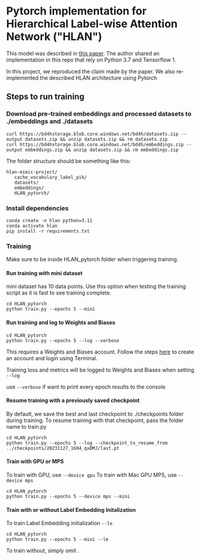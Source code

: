 # Pytorch implementation for Hierarchical Label-wise Attention Network ("HLAN")

This model was described in [this paper](https://arxiv.org/abs/2010.15728). The author shared an implementation in this repo that rely on Python 3.7 and Tensorflow 1.

In this project, we reproduced the claim made by the paper. We also re-implemented the described HLAN architecture using Pytorch

## Steps to run training

### Download pre-trained embeddings and processed datasets to ./embeddings and ./datasets

```
curl https://bd4hstorage.blob.core.windows.net/bd4h/datasets.zip --output datasets.zip && unzip datasets.zip && rm datasets.zip
curl https://bd4hstorage.blob.core.windows.net/bd4h/embeddings.zip --output embeddings.zip && unzip datasets.zip && rm embeddings.zip
```

The folder structure should be something like this:

```
hlan-mimic-project/
   cache_vocabulary_label_pik/
   datasets/
   embeddings/
   HLAN_pytorch/
```

### Install dependencies

```
conda create -n hlan python=3.11
conda activate hlan
pip install -r requirements.txt
```

### Training

Make sure to be inside HLAN_pytorch folder when triggering training.

#### Run training with mini dataset

mini dataset has 10 data points. Use this option when testing the training script as it is fast to see training complete.

```
cd HLAN_pytorch
python train.py --epochs 5 --mini
```

#### Run training and log to Weights and Biases

```
cd HLAN_pytorch
python train.py --epochs 5 --log --verbose
```

This requires a Weights and Biases account. Follow the steps [here](https://docs.wandb.ai/quickstart) to create an account and login using Terminal.

Training loss and metrics will be logged to Weights and Biases when setting `--log`

use `--verbose` if want to print every epoch results to the console

#### Resume training with a previously saved checkpoint

By default, we save the best and last checkpoint to ./checkpoints folder during training. To resume training with that checkpoint, pass the folder name to train.py

```
cd HLAN_pytorch
python train.py --epochs 5 --log --checkpoint_to_resume_from ../checkpoints/20231127_1604_qxDMJ/last.pt
```

#### Train with GPU or MPS

To train with GPU, use `--device gpu`
To train with Mac GPU MPS, use `--device mps`

```
cd HLAN_pytorch
python train.py --epochs 5 --device mps --mini
```

#### Train with or without Label Embedding Initalization

To train Label Embedding initialization `--le`

```
cd HLAN_pytorch
python train.py --epochs 5 --mini --le
```

To train without, simply omit .
